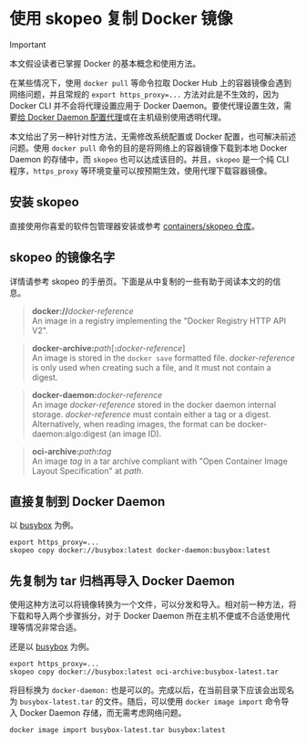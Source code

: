 # 使用 skopeo 复制 Docker 镜像

> [!IMPORTANT]
>
> 本文假设读者已掌握 Docker 的基本概念和使用方法。

在某些情况下，使用 `docker pull` 等命令拉取 Docker Hub 上的容器镜像会遇到网络问题，并且常规的 `export https_proxy=...` 方法对此是不生效的，因为 Docker CLI 并不会将代理设置应用于 Docker Daemon。要使代理设置生效，需要[给 Docker Daemon 配置代理](https://docs.docker.com/engine/daemon/proxy/)或在主机级别使用透明代理。

本文给出了另一种针对性方法，无需修改系统配置或 Docker 配置，也可解决前述问题。使用 `docker pull` 命令的目的是将网络上的容器镜像下载到本地 Docker Daemon 的存储中，而 `skopeo` 也可以达成该目的。并且，`skopeo` 是一个纯 CLI 程序，`https_proxy` 等环境变量可以按预期生效，使用代理下载容器镜像。

## 安装 skopeo

直接使用你喜爱的软件包管理器安装或参考 [containers/skopeo 仓库](https://github.com/containers/skopeo)。

## skopeo 的镜像名字

详情请参考 skopeo 的手册页。下面是从中复制的一些有助于阅读本文的的信息。

> **docker://**_docker-reference_ \
> An image in a registry implementing the "Docker Registry HTTP API V2".

> **docker-archive:**_path_[**:**_docker-reference_] \
> An image is stored in the `docker save` formatted file.  _docker-reference_ is only used when creating such a file, and it must not contain a digest.

> **docker-daemon:**_docker-reference_ \
> An image _docker-reference_ stored in the docker daemon internal storage.  _docker-reference_ must contain either a tag or a digest.  Alternatively, when reading images, the format can be docker-daemon:algo:digest (an image ID).

> **oci-archive:**_path_**:**_tag_ \
> An image _tag_ in a tar archive compliant with "Open Container Image Layout Specification" at _path_.

## 直接复制到 Docker Daemon

以 [busybox](https://hub.docker.com/_/busybox) 为例。

```shell
export https_proxy=...
skopeo copy docker://busybox:latest docker-daemon:busybox:latest
```

## 先复制为 tar 归档再导入 Docker Daemon

使用这种方法可以将镜像转换为一个文件，可以分发和导入。相对前一种方法，将下载和导入两个步骤拆分，对于 Docker Daemon 所在主机不便或不合适使用代理等情况非常合适。

还是以 [busybox](https://hub.docker.com/_/busybox) 为例。

```shell
export https_proxy=...
skopeo copy docker://busybox:latest oci-archive:busybox-latest.tar
```

将目标换为 `docker-daemon:` 也是可以的。完成以后，在当前目录下应该会出现名为 `busybox-latest.tar` 的文件。随后，可以使用 `docker image import` 命令导入 Docker Daemon 存储，而无需考虑网络问题。

```shell
docker image import busybox-latest.tar busybox:latest
```
